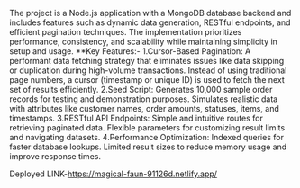 The project is a Node.js application with a MongoDB database backend and includes features such as dynamic data generation, RESTful endpoints, and efficient pagination techniques.
The implementation prioritizes performance, consistency, and scalability while maintaining simplicity in setup and usage.
**Key Features:-
1.Cursor-Based Pagination:
     A performant data fetching strategy that eliminates issues like data skipping or duplication during high-volume transactions.
     Instead of using traditional page numbers, a cursor (timestamp or unique ID) is used to fetch the next set of results efficiently.
2.Seed Script:
    Generates 10,000 sample order records for testing and demonstration purposes.
    Simulates realistic data with attributes like customer names, order amounts, statuses, items, and timestamps.
3.RESTful API Endpoints:
   Simple and intuitive routes for retrieving paginated data.
   Flexible parameters for customizing result limits and navigating datasets.
4.Performance Optimization:
    Indexed queries for faster database lookups.
    Limited result sizes to reduce memory usage and improve response times.

Deployed LINK-https://magical-faun-91126d.netlify.app/
